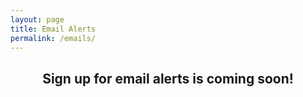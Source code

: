 ```yaml
---
layout: page
title: Email Alerts
permalink: /emails/
---
```


<div style="text-align: center;"><h2>Sign up for email alerts is coming soon!</h2></div>
